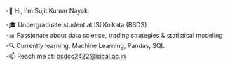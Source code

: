 -👋 Hi, I'm Sujit Kumar Nayak

-🎓 Undergraduate student at ISI Kolkata (BSDS)  
-📊 Passionate about data science, trading strategies & statistical modeling  
-🔍 Currently learning: Machine Learning, Pandas, SQL  
-📫 Reach me at: bsdcc2422@isical.ac.in

<!---
Sujit0802/Sujit0802 is a ✨ special ✨ repository because its `README.md` (this file) appears on your GitHub profile.
You can click the Preview link to take a look at your changes.
--->
